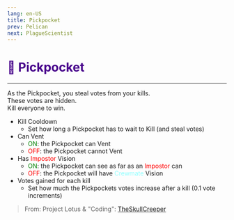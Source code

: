 ```yaml
---
lang: en-US
title: Pickpocket
prev: Pelican
next: PlagueScientist
---
```


# <font color="#47008b">👤 <b>Pickpocket</b></font> <Badge text="Killing" type="tip" vertical="middle"/>
---

As the Pickpocket, you steal votes from your kills.<br>
These votes are hidden.<br>
Kill everyone to win.
* Kill Cooldown
  * Set how long a Pickpocket has to wait to Kill (and steal votes)
* Can Vent
  * <font color=green>ON</font>: the Pickpocket can Vent
  * <font color=red>OFF</font>: the Pickpocket cannot Vent
* Has <font color=red>Impostor</font> Vision
  * <font color=green>ON</font>: the Pickpocket can see as far as an <font color=red>Impostor</font> can
  * <font color=red>OFF</font>: the Pickpocket will have <font color=#8cffff>Crewmate</font> Vision
* Votes gained for each kill
  * Set how much the Pickpockets votes increase after a kill (0.1 vote increments)

> From: Project Lotus & "Coding": [TheSkullCreeper](https://github.com/Loonie-Toons)